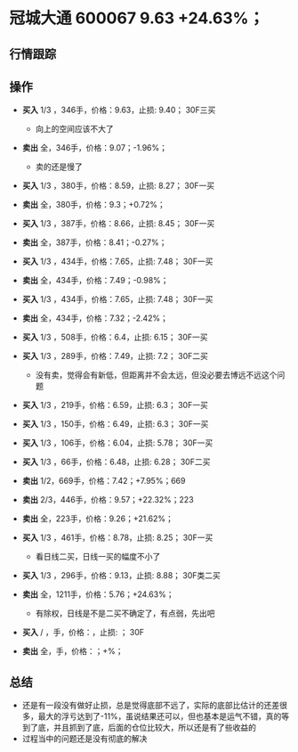 # 冠城大通 600067 9.63 +24.63%；

## 行情跟踪
  
## 操作
  - **买入** 1/3 ，346手，价格：9.63，止损: 9.40； 30F三买
    - 向上的空间应该不大了
  - **卖出** 全，346手，价格：9.07；-1.96%；
    - 卖的还是慢了

  - **买入** 1/3 ，380手，价格：8.59，止损: 8.27； 30F一买
  - **卖出** 全，380手，价格：9.3；+0.72%；

  - **买入** 1/3 ，387手，价格：8.66，止损: 8.45； 30F一买
  - **卖出** 全，387手，价格：8.41；-0.27%；

  - **买入** 1/3 ，434手，价格：7.65，止损: 7.48； 30F一买
  - **卖出** 全，434手，价格：7.49；-0.98%；

  - **买入** 1/3 ，434手，价格：7.65，止损: 7.48； 30F一买
  - **卖出** 全，434手，价格：7.32；-2.42%；

  - **买入** 1/3 ，508手，价格：6.4，止损: 6.15； 30F一买
  - **买入** 1/3 ，289手，价格：7.49，止损: 7.2； 30F二买
    - 没有卖，觉得会有新低，但距离并不会太远，但没必要去博远不远这个问题
  - **买入** 1/3 ，219手，价格：6.59，止损: 6.3； 30F一买
  - **买入** 1/3 ，150手，价格：6.49，止损: 6.3； 30F一买
  - **买入** 1/3 ，106手，价格：6.04，止损: 5.78； 30F一买
  - **买入** 1/3 ，66手，价格：6.48，止损: 6.28； 30F二买
  - **卖出** 1/2，669手，价格：7.42；+7.95%；669
  - **卖出** 2/3，446手，价格：9.57；+22.32%；223
  - **卖出** 全，223手，价格：9.26；+21.62%；

  - **买入** 1/3 ，461手，价格：8.78，止损: 8.25； 30F一买
    - 看日线二买，日线一买的幅度不小了
  - **买入** 1/3 ，296手，价格：9.13，止损: 8.88； 30F类二买
  - **卖出** 全，1211手，价格：5.76；+24.63%；
    - 有除权，日线是不是二买不确定了，有点弱，先出吧

  - **买入** / ，手，价格：，止损: ； 30F
  - **卖出** 全，手，价格：；+%；

## 总结
  - 还是有一段没有做好止损，总是觉得底部不远了，实际的底部比估计的还差很多，最大的浮亏达到了-11%，虽说结果还可以，但也基本是运气不错，真的等到了底，并且抓到了底，后面的仓位比较大，所以还是有了些收益的
  - 过程当中的问题还是没有彻底的解决